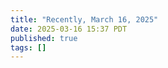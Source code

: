 ```yaml
---
title: "Recently, March 16, 2025"
date: 2025-03-16 15:37 PDT
published: true
tags: []
---
```




<blockquote markdown="1">



</blockquote>
